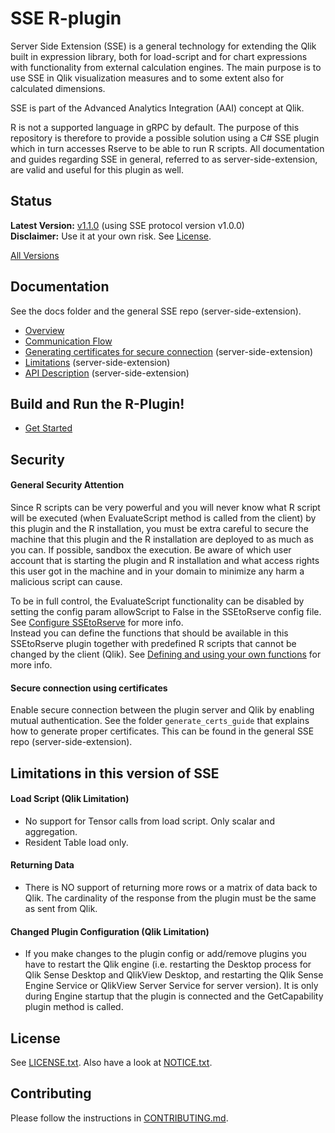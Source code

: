 # SSE R-plugin

Server Side Extension (SSE) is a general technology for extending the Qlik built in expression library, both for load-script and for chart expressions with functionality from external calculation engines. The main purpose is to use SSE in Qlik visualization measures and to some extent also for calculated dimensions.  

SSE is part of the Advanced Analytics Integration (AAI) concept at Qlik.  

R is not a supported language in gRPC by default. The purpose of this repository is therefore to provide a possible solution using a C# SSE plugin which in turn accesses Rserve to be able to run R scripts. All documentation and guides regarding SSE in general, referred to as server-side-extension, are valid and useful for this plugin as well.  

## Status
**Latest Version:** [v1.1.0](https://github.com/qlik-oss/sse-r-plugin/releases/latest) (using SSE protocol version v1.0.0)    
**Disclaimer:** Use it at your own risk. See [License](#license).  

[All Versions](docs/versions.md)

## Documentation
See the docs folder and the general SSE repo (server-side-extension).

* [Overview](docs/README.md)
* [Communication Flow](docs/communication_flow.md)
* [Generating certificates for secure connection](https://github.com/qlik-oss/server-side-extension/blob/master/generate_certs_guide/README.md) (server-side-extension)
* [Limitations](https://github.com/qlik-oss/server-side-extension/blob/master/docs/limitations.md) (server-side-extension)
* [API Description](https://github.com/qlik-oss/server-side-extension/blob/master/docs/SSE_Protocol.md) (server-side-extension)

## Build and Run the R-Plugin!

* [Get Started](GetStarted.md)

## Security

#### General Security Attention 
Since R scripts can be very powerful and you will never know what R script will be executed (when EvaluateScript method is called from the client) by this plugin and the R installation, you must be extra careful to secure the machine that this plugin and the R installation are deployed to as much as you can. If possible, sandbox the execution. Be aware of which user account that is starting the plugin and R installation and what access rights this user got in the machine and in your domain to minimize any harm a malicious script can cause.  

To be in full control, the EvaluateScript functionality can be disabled by setting the config param allowScript to False in the SSEtoRserve config file. See [Configure SSEtoRserve](GetStarted.md#configure-ssetorserve) for more info.  
Instead you can define the functions that should be available in this SSEtoRserve plugin together with predefined R scripts that cannot be changed by the client (Qlik). See [Defining and using your own functions](GetStarted.md#defining-and-using-your-own-functions) for more info.  

#### Secure connection using certificates
Enable secure connection between the plugin server and Qlik by enabling mutual authentication. See the folder `generate_certs_guide` that explains how to generate proper certificates. This can be found in the general SSE repo (server-side-extension).

## Limitations in this version of SSE

#### Load Script (Qlik Limitation)
- No support for Tensor calls from load script. Only scalar and aggregation.
- Resident Table load only.

#### Returning Data
- There is NO support of returning more rows or a matrix of data back to Qlik. The cardinality of the response from the plugin must be the same as sent from Qlik.

#### Changed Plugin Configuration (Qlik Limitation)
- If you make changes to the plugin config or add/remove plugins you have to restart the Qlik engine (i.e. restarting the Desktop process for Qlik Sense Desktop and QlikView Desktop, and restarting the Qlik Sense Engine Service or QlikView Server Service for server version). It is only during Engine startup that the plugin is connected and the GetCapability plugin method is called.

## License
See [LICENSE.txt](LICENSE.txt).
Also have a look at [NOTICE.txt](NOTICE.txt).

## Contributing
Please follow the instructions in [CONTRIBUTING.md](.github/CONTRIBUTING.md).
